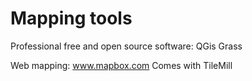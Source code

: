 # Mapping tools

Professional free and open source software:
QGis
Grass

Web mapping:
www.mapbox.com
Comes with TileMill


